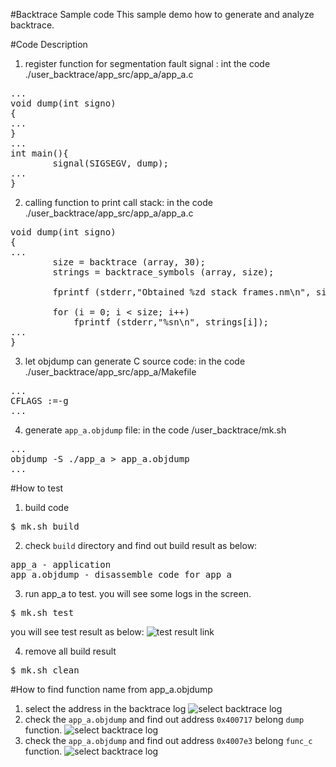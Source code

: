 #Backtrace Sample code
This sample demo how to generate and analyze backtrace.

#Code Description
1. register function for segmentation fault signal : int the code ./user_backtrace/app_src/app_a/app_a.c
<pre>
...
void dump(int signo)
{
...
}
...
int main(){
        signal(SIGSEGV, dump);
...
}
</pre>



2. calling function to print call stack: in the code ./user_backtrace/app_src/app_a/app_a.c
<pre>
void dump(int signo)
{
...
        size = backtrace (array, 30);
        strings = backtrace_symbols (array, size);
 
        fprintf (stderr,"Obtained %zd stack frames.nm\n", size);
 
        for (i = 0; i < size; i++)
            fprintf (stderr,"%sn\n", strings[i]);
...
}
</pre>

3. let objdump can generate C source code: in the code ./user_backtrace/app_src/app_a/Makefile
<pre>
...
CFLAGS :=-g
...
</pre>

4. generate `app_a.objdump` file: in the code /user_backtrace/mk.sh
<pre>
...
objdump -S ./app_a > app_a.objdump
...
</pre>


#How to test
1. build code
<pre>$ mk.sh build</pre>

2. check `build` directory and find out build result as below: 
<pre>
app_a - application
app_a.objdump - disassemble code for app_a
</pre>

3. run app_a to test. you will see some logs in the screen.
<pre>$ mk.sh test </pre>
you will see test result as below:
![test result link](http://139.162.35.49/image/Linux-Programming/user_backtrace_20160407.png)

4. remove all build result
<pre>$ mk.sh clean</pre> 

#How to find function name from app_a.objdump
1. select the address in the backtrace log
![select backtrace log](http://139.162.35.49/image/Linux-Programming/user_backtrace_20160407_0.png)
2. check the `app_a.objdump` and find out address `0x400717` belong `dump` function. 
![select backtrace log](http://139.162.35.49/image/Linux-Programming/user_backtrace_20160409_1.png)
3. check the `app_a.objdump` and find out address `0x4007e3` belong `func_c` function. 
![select backtrace log](http://139.162.35.49/image/Linux-Programming/user_backtrace_20160409.png)
